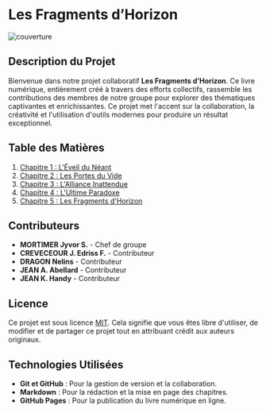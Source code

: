 # **Les Fragments d’Horizon**

![couverture](https://github.com/user-attachments/assets/129e4c4f-f834-44e0-b91b-de076d5edee1)


## **Description du Projet**

Bienvenue dans notre projet collaboratif **Les Fragments d’Horizon**. Ce livre numérique, entièrement créé à travers des efforts collectifs, rassemble les contributions des membres de notre groupe pour explorer des thématiques captivantes et enrichissantes. Ce projet met l'accent sur la collaboration, la créativité et l'utilisation d'outils modernes pour produire un résultat exceptionnel.

## **Table des Matières**

1. [Chapitre 1 : L'Éveil du Néant](chapitre-1.md)  
2. [Chapitre 2 : Les Portes du Vide](chapitre-2.md)  
3. [Chapitre 3 : L'Alliance Inattendue](chapitre-3.md)  
4. [Chapitre 4 : L'Ultime Paradoxe](chapitre-4.md)
5. [Chapitre 5 : Les Fragments d'Horizon](Chapitre-5.md)
   
## **Contributeurs**

- **MORTIMER Jyvor S.** - Chef de groupe  
- **CREVECEOUR J. Edriss F.** - Contributeur
- **DRAGON Nelins** - Contributeur
- **JEAN A. Abellard** - Contributeur
- **JEAN K. Handy** - Contributeur

## **Licence**

Ce projet est sous licence [MIT](LICENSE). Cela signifie que vous êtes libre d'utiliser, de modifier et de partager ce projet tout en attribuant crédit aux auteurs originaux.

## **Technologies Utilisées**

- **Git et GitHub** : Pour la gestion de version et la collaboration.  
- **Markdown** : Pour la rédaction et la mise en page des chapitres.  
- **GitHub Pages** : Pour la publication du livre numérique en ligne.  
